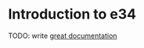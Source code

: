 # Introduction to e34

TODO: write [great documentation](http://jacobian.org/writing/what-to-write/)
